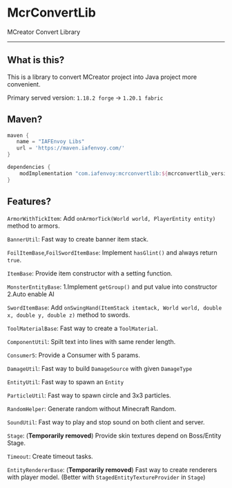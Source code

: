 # McrConvertLib

MCreator Convert Library

---

## What is this?

This is a library to convert MCreator project into Java project more convenient.

Primary served version: `1.18.2 forge` -> `1.20.1 fabric`

## Maven?
```gradle
maven {
   name = "IAFEnvoy Libs"
   url = 'https://maven.iafenvoy.com/'
}

dependencies {
    modImplementation "com.iafenvoy:mcrconvertlib:${mcrconvertlib_version}"
}
```

## Features?

`ArmorWithTickItem`: Add `onArmorTick(World world, PlayerEntity entity)` method to armors.

`BannerUtil`: Fast way to create banner item stack.

`FoilItemBase`,`FoilSwordItemBase`: Implement `hasGlint()` and always return `true`.

`ItemBase`: Provide item constructor with a setting function.

`MonsterEntityBase`: 1.Implement `getGroup()` and put value into constructor 2.Auto enable AI

`SwordItemBase`: Add `onSwingHand(ItemStack itemtack, World world, double x, double y, double z)` method to swords.

`ToolMaterialBase`: Fast way to create a `ToolMaterial`.

`ComponentUtil`: Spilt text into lines with same render length.

`Consumer5`: Provide a Consumer with 5 params.

`DamageUtil`: Fast way to build `DamageSource` with given `DamageType`

`EntityUtil`: Fast way to spawn an `Entity`

`ParticleUtil`: Fast way to spawn circle and 3x3 particles.

`RandomHelper`: Generate random without Minecraft Random.

`SoundUtil`: Fast way to play and stop sound on both client and server.

`Stage`: (**Temporarily removed**) Provide skin textures depend on Boss/Entity Stage.

`Timeout`: Create timeout tasks.

`EntityRendererBase`: (**Temporarily removed**) Fast way to create renderers with player model. (Better with `StagedEntityTextureProvider` in `Stage`)